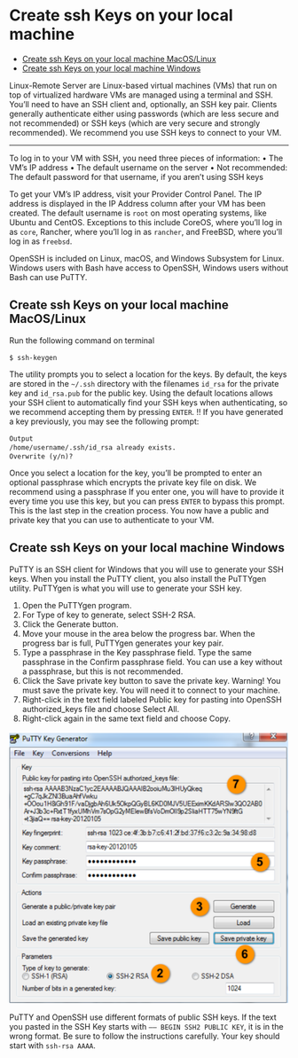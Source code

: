 # Create ssh Keys on your local machine
* [Create ssh Keys on your local machine MacOS/Linux](#Create-ssh-Keys-on-your-local-machine-MacOS/Linux)
* [Create ssh Keys on your local machine Windows](#Create-ssh-Keys-on-your-local-machine-Windows)


Linux-Remote Server are Linux-based virtual machines (VMs) that run on top of virtualized hardware
VMs are managed using a terminal and SSH. You’ll need to have an SSH client and, optionally, an SSH key pair. Clients generally authenticate either using passwords (which are less secure and not recommended) or SSH keys (which are very secure and strongly recommended).
We recommend you use SSH keys to connect to your VM.


---
To log in to your VM with SSH, you need three pieces of information:
•	The VM’s IP address
•	The default username on the server
•	Not recommended: The default password for that username, if you aren’t using SSH keys


To get your VM’s IP address, visit your Provider Control Panel. The IP address is displayed in the IP Address column after your VM has been created.
The default username is `root` on most operating systems, like Ubuntu and CentOS. Exceptions to this include CoreOS, where you’ll log in as `core`, Rancher, where you’ll log in as `rancher`, and FreeBSD, where you’ll log in as `freebsd`.

OpenSSH is included on Linux, macOS, and Windows Subsystem for Linux.
Windows users with Bash have access to OpenSSH, Windows users without Bash can use PuTTY.


## Create ssh Keys on your local machine MacOS/Linux
Run the following command on terminal
```
$ ssh-keygen
```
The utility prompts you to select a location for the keys. 
By default, the keys are stored in the `~/.ssh` directory with the filenames `id_rsa` for the private key and `id_rsa.pub` for the public key. 
Using the default locations allows your SSH client to automatically find your SSH keys when authenticating, so we recommend accepting them by pressing `ENTER`.
!! If you have generated a key previously, you may see the following prompt:
```
Output
/home/username/.ssh/id_rsa already exists.
Overwrite (y/n)?
```
Once you select a location for the key, you’ll be prompted to enter an optional passphrase which encrypts the private key file on disk. We recommend using a passphrase
If you enter one, you will have to provide it every time you use this key, but you can press `ENTER` to bypass this prompt.
This is the last step in the creation process.
You now have a public and private key that you can use to authenticate to your VM.

## Create ssh Keys on your local machine Windows

PuTTY is an SSH client for Windows that you will use to generate your SSH keys.
When you install the PuTTY client, you also install the PuTTYgen utility. PuTTYgen is what you will use to generate your SSH key.

1. Open the PuTTYgen program.
2. For Type of key to generate, select SSH-2 RSA.
3. Click the Generate button.
4. Move your mouse in the area below the progress bar. When the progress bar is full, PuTTYgen generates your key pair.
5. Type a passphrase in the Key passphrase field. Type the same passphrase in the Confirm passphrase field. You can use a key without a passphrase, but this is not recommended.
6. Click the Save private key button to save the private key. Warning! You must save the private key. You will need it to connect to your machine.
7. Right-click in the text field labeled Public key for pasting into OpenSSH authorized_keys file and choose Select All.
8. Right-click again in the same text field and choose Copy.

![Image1](./images/image1.png)


PuTTY and OpenSSH use different formats of public SSH keys. If the text you pasted in the SSH Key starts with `—— BEGIN SSH2 PUBLIC KEY`, it is in the wrong format. Be sure to follow the instructions carefully. Your key should start with `ssh-rsa AAAA`.
